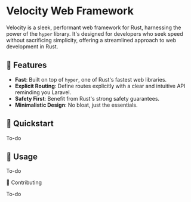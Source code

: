 # Velocity Web Framework

Velocity is a sleek, performant web framework for Rust, harnessing the power of the `hyper` library. It's designed for developers who seek speed without sacrificing simplicity, offering a streamlined approach to web development in Rust.

## 🌟 Features

- **Fast**: Built on top of `hyper`, one of Rust's fastest web libraries.
- **Explicit Routing**: Define routes explicitly with a clear and intuitive API reminding you Laravel.
- **Safety First**: Benefit from Rust's strong safety guarantees.
- **Minimalistic Design**: No bloat, just the essentials.

## 🚀 Quickstart

To-do

## 📘 Usage

To-do

🤝 Contributing

To-do

